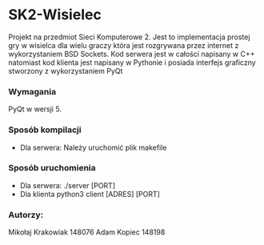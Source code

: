 # SK2-Wisielec
Projekt na przedmiot Sieci Komputerowe 2. Jest to implementacja prostej gry w wisielca dla wielu graczy która jest rozgrywana przez internet z wykorzystaniem BSD Sockets. Kod serwera jest w całości napisany w C++ natomiast kod klienta jest napisany w Pythonie i posiada interfejs graficzny stworzony z wykorzystaniem PyQt

### Wymagania
PyQt w wersji 5.

### Sposób kompilacji
- Dla serwera: Należy uruchomić plik makefile

### Sposób uruchomienia
- Dla serwera: ./server [PORT]
- Dla klienta python3 client [ADRES] [PORT]

### Autorzy:
Mikołaj Krakowiak 148076
Adam Kopiec 148198
